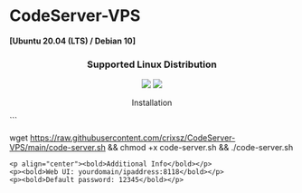 # CodeServer-VPS
**[Ubuntu 20.04 (LTS) / Debian 10]**
<h3 align="center">Supported Linux Distribution</h3>
<p align="center">
  <a><img src="https://img.shields.io/badge/Support-Ubuntu-red.svg"></a>
  <a><img src="https://img.shields.io/badge/Support-Debian-red.svg"></a>
  
</p>
<p align="center"><bold>Installation</bold></p>
```

wget https://raw.githubusercontent.com/crixsz/CodeServer-VPS/main/code-server.sh && chmod +x code-server.sh && ./code-server.sh

```
<p align="center"><bold>Additional Info</bold></p>
<p><bold>Web UI: yourdomain/ipaddress:8118</bold></p>
<p><bold>Default password: 12345</bold></p>
